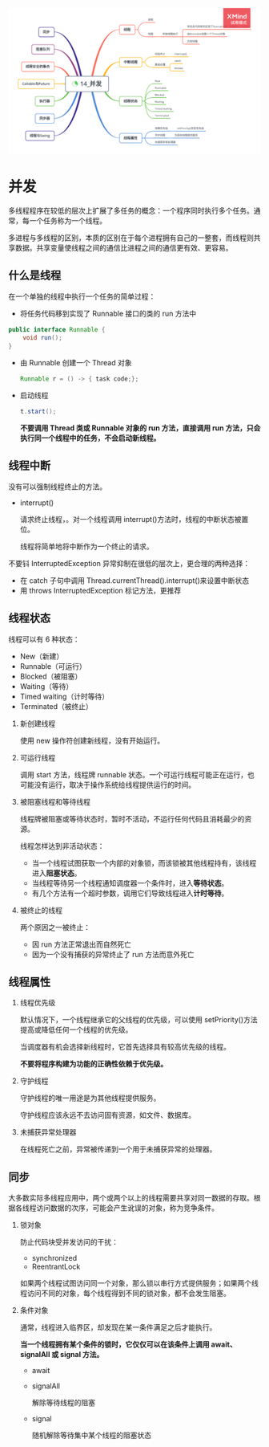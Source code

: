 ![并发](../resources/images/14_并发.png)

# 并发

多线程程序在较低的层次上扩展了多任务的概念：一个程序同时执行多个任务。通常，每一个任务称为一个线程。

多进程与多线程的区别，本质的区别在于每个进程拥有自己的一整套，而线程则共享数据。共享变量使线程之间的通信比进程之间的通信更有效、更容易。

## 什么是线程

在一个单独的线程中执行一个任务的简单过程：

-   将任务代码移到实现了 Runnable 接口的类的 run 方法中

```java
public interface Runnable {
    void run();
}
```

-   由 Runnable 创建一个 Thread 对象

    ```java
    Runnable r = () -> { task code;};
    ```

-   启动线程

    ```java
    t.start();
    ```

    **不要调用 Thread 类或 Runnable 对象的 run 方法，直接调用 run 方法，只会执行同一个线程中的任务，不会启动新线程。**

## 线程中断

没有可以强制线程终止的方法。

-   interrupt()

    请求终止线程，。对一个线程调用 interrupt()方法时，线程的中断状态被置位。

    线程将简单地将中断作为一个终止的请求。

不要钭 InterruptedException 异常抑制在很低的层次上，更合理的两种选择：

-   在 catch 子句中调用 Thread.currentThread().interrupt()来设置中断状态
-   用 throws InterruptedException 标记方法，更推荐

## 线程状态

线程可以有 6 种状态：

-   New（新建）
-   Runnable（可运行）
-   Blocked（被阻塞）
-   Waiting（等待）
-   Timed waiting（计时等待）
-   Terminated（被终止）

1. 新创建线程

    使用 new 操作符创建新线程，没有开始运行。

2. 可运行线程

    调用 start 方法，线程牌 runnable 状态。一个可运行线程可能正在运行，也可能没有运行，取决于操作系统给线程提供运行的时间。

3. 被阻塞线程和等待线程

    线程牌被阻塞或等待状态时，暂时不活动，不运行任何代码且消耗最少的资源。

    线程怎样达到非活动状态：

    - 当一个线程试图获取一个内部的对象锁，而该锁被其他线程持有，该线程进入**阻塞状态**。
    - 当线程等待另一个线程通知调度器一个条件时，进入**等待状态**。
    - 有几个方法有一个超时参数，调用它们导致线程进入**计时等待**。

4. 被终止的线程

    两个原因之一被终止：

    - 因 run 方法正常退出而自然死亡
    - 因为一个没有捕获的异常终止了 run 方法而意外死亡

## 线程属性

1. 线程优先级

    默认情况下，一个线程继承它的父线程的优先级，可以使用 setPriority()方法提高或降低任何一个线程的优先级。

    当调度器有机会选择新线程时，它首先选择具有较高优先级的线程。

    **不要将程序构建为功能的正确性依赖于优先级。**

2. 守护线程

    守护线程的唯一用途是为其他线程提供服务。

    守护线程应该永远不去访问固有资源，如文件、数据库。

3. 未捕获异常处理器

    在线程死亡之前，异常被传递到一个用于未捕获异常的处理器。

## 同步

大多数实际多线程应用中，两个或两个以上的线程需要共享对同一数据的存取。根据各线程访问数据的次序，可能会产生讹误的对象，称为竞争条件。

1. 锁对象

    防止代码块受并发访问的干扰：

    - synchronized
    - ReentrantLock

    如果两个线程试图访问同一个对象，那么锁以串行方式提供服务；如果两个线程访问不同的对象，每个线程得到不同的锁对象，都不会发生阻塞。

2. 条件对象

    通常，线程进入临界区，却发现在某一条件满足之后才能执行。

    **当一个线程拥有某个条件的锁时，它仅仅可以在该条件上调用 await、signalAll 或 signal 方法。**

    - await

    - signalAll

        解除等待线程的阻塞

    - signal

        随机解除等待集中某个线程的阻塞状态
